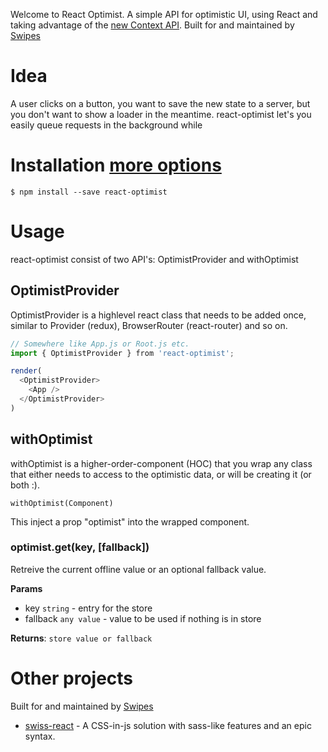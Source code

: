 Welcome to React Optimist. A simple API for optimistic UI, using React and taking advantage of the [new Context API](https://reactjs.org/docs/context.html).
Built for and maintained by [Swipes](https://swipesapp.com)

# Idea
A user clicks on a button, you want to save the new state to a server, but you don't want to show a loader in the meantime. react-optimist let's you easily queue requests in the background while 

# Installation [more options](https://github.com/swipesapp/react-optimist/blob/master/docs/installation.md)
```
$ npm install --save react-optimist
```

# Usage
react-optimist consist of two API's: OptimistProvider and withOptimist
## OptimistProvider
OptimistProvider is a highlevel react class that needs to be added once, similar to Provider (redux), BrowserRouter (react-router) and so on.

```js
// Somewhere like App.js or Root.js etc.
import { OptimistProvider } from 'react-optimist';

render(
  <OptimistProvider>
    <App />
  </OptimistProvider>
)
```

## withOptimist
withOptimist is a higher-order-component (HOC) that you wrap any class that either needs to access to the optimistic data, or will be creating it (or both :).

```
withOptimist(Component)
```
This inject a prop "optimist" into the wrapped component.

### optimist.get(key, [fallback])
Retreive the current offline value or an optional fallback value. 

**Params**

- key `string` - entry for the store
- fallback `any value` - value to be used if nothing is in store

**Returns**: `store value or fallback`


# Other projects
Built for and maintained by [Swipes](https://swipesapp.com)

- [swiss-react](https://github.com/swipesapp/react-swiss) - A CSS-in-js solution with sass-like features and an epic syntax.